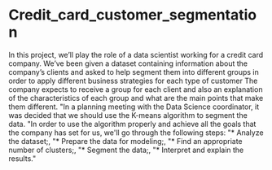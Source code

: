 # Credit_card_customer_segmentation
In this project, we’ll play the role of a data scientist working for a credit card company. We’ve been given a dataset containing information about the company’s clients and asked to help segment them into different groups in order to apply different business strategies for each type of customer
    The company expects to receive a group for each client and also an explanation of the characteristics of each group and what are the main points that make them different.
    "In a planning meeting with the Data Science coordinator, it was decided that we should use the K-means algorithm to segment the data.
    "In order to use the algorithm properly and achieve all the goals that the company has set for us, we'll go through the following steps:
    "* Analyze the dataset;,
    "* Prepare the data for modeling;,
    "* Find an appropriate number of clusters;,
    "* Segment the data;,
    "* Interpret and explain the results."
